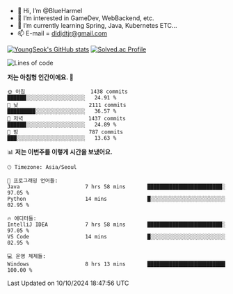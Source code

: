 - 👋 Hi, I’m @BlueHarmel
- 👀 I’m interested in GameDev, WebBackend, etc.
- 🌱 I’m currently learning Spring, Java, Kubernetes ETC...
- 📫 E-mail = dldjdtjr@gmail.com

[![YoungSeok's GitHub stats](https://github-readme-stats.vercel.app/api?username=BlueHarmel&show_icons=true&theme=transparent)](https://github.com/anuraghazra/github-readme-stats)
[![Solved.ac Profile](http://mazassumnida.wtf/api/v2/generate_badge?boj=dldjdtjr)](https://solved.ac/dldjdtjr/)

<!--START_SECTION:waka-->
![Lines of code](https://img.shields.io/badge/%EC%A0%80%EB%8A%94%20%EC%97%AC%ED%83%9C%EA%B9%8C%EC%A7%80%20-46.6%20million%20%EC%A4%84%EC%9D%98%20%EC%BD%94%EB%93%9C%EB%A5%BC%20%EC%9E%91%EC%84%B1%ED%96%88%EC%96%B4%EC%9A%94.-blue)

**저는 아침형 인간이에요. 🐤** 

```text
🌞 아침                     1438 commits        ██████░░░░░░░░░░░░░░░░░░░   24.91 % 
🌆 낮　                     2111 commits        █████████░░░░░░░░░░░░░░░░   36.57 % 
🌃 저녁                     1437 commits        ██████░░░░░░░░░░░░░░░░░░░   24.89 % 
🌙 밤　                     787 commits         ███░░░░░░░░░░░░░░░░░░░░░░   13.63 % 
```


📊 **저는 이번주를 이렇게 시간을 보냈어요.** 

```text
🕑︎ Timezone: Asia/Seoul

💬 프로그래밍 언어들: 
Java                     7 hrs 58 mins       ████████████████████████░   97.05 % 
Python                   14 mins             █░░░░░░░░░░░░░░░░░░░░░░░░   02.95 % 

🔥 에디터들: 
IntelliJ IDEA            7 hrs 58 mins       ████████████████████████░   97.05 % 
VS Code                  14 mins             █░░░░░░░░░░░░░░░░░░░░░░░░   02.95 % 

💻 운영 체제들: 
Windows                  8 hrs 13 mins       █████████████████████████   100.00 % 
```


 Last Updated on 10/10/2024 18:47:56 UTC
<!--END_SECTION:waka-->
<!---
BlueHarmel/BlueHarmel is a ✨ special ✨ repository because its `README.md` (this file) appears on your GitHub profile.
You can click the Preview link to take a look at your changes.
--->

